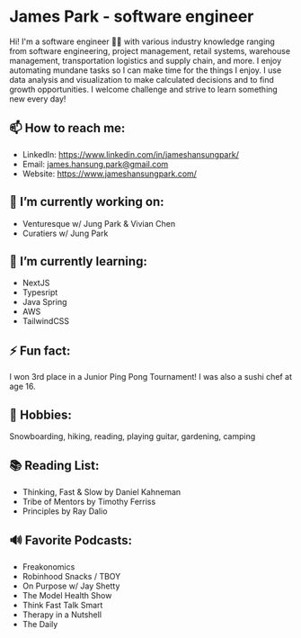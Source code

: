 # James Park - software engineer
Hi! I'm a software engineer 👨‍💻 with various industry knowledge ranging from software engineering, project management, retail systems, warehouse management, transportation logistics and supply chain, and more. I enjoy automating mundane tasks so I can make time for the things I enjoy. I use data analysis and visualization to make calculated decisions and to find growth opportunities. I welcome challenge and strive to learn something new every day!

## 📫 How to reach me:
- LinkedIn: https://www.linkedin.com/in/jameshansungpark/
- Email: james.hansung.park@gmail.com
- Website: https://www.jameshansungpark.com/

## 🔭 I’m currently working on:
* Venturesque w/ Jung Park & Vivian Chen
* Curatiers w/ Jung Park

## 🌱 I’m currently learning:
* NextJS
* Typesript
* Java Spring
* AWS
* TailwindCSS

## ⚡ Fun fact:
I won 3rd place in a Junior Ping Pong Tournament! I was also a sushi chef at age 16.

## 🎨 Hobbies:
Snowboarding, hiking, reading, playing guitar, gardening, camping

## 📚 Reading List:
* Thinking, Fast & Slow by Daniel Kahneman
* Tribe of Mentors by Timothy Ferriss
* Principles by Ray Dalio

## 🔊 Favorite Podcasts:
* Freakonomics
* Robinhood Snacks / TBOY
* On Purpose w/ Jay Shetty
* The Model Health Show
* Think Fast Talk Smart
* Therapy in a Nutshell
* The Daily

<!--
**jamhanpar/jamhanpar** is a ✨ _special_ ✨ repository because its `README.md` (this file) appears on your GitHub profile.

Here are some ideas to get you started:

- 🔭 I’m currently working on ...
- 🌱 I’m currently learning ...
- 👯 I’m looking to collaborate on ...
- 🤔 I’m looking for help with ...
- 💬 Ask me about ...
- 📫 How to reach me: ...
- 😄 Pronouns: ...
- ⚡ Fun fact: ...
-->
